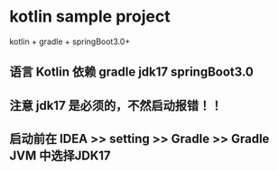 # kotlin sample project

kotlin + gradle + springBoot3.0+

## 语言 Kotlin 依赖 gradle jdk17 springBoot3.0

## 注意 jdk17 是必须的，不然启动报错！！

## 启动前在 IDEA >> setting >> Gradle >> Gradle JVM 中选择JDK17